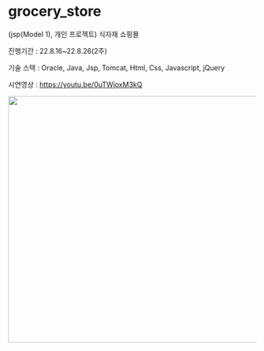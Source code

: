 # grocery_store

(jsp(Model 1), 개인 프로젝트) 식자재 쇼핑몰

진행기간 : 22.8.16~22.8.26(2주)

기술 스택 : Oracle, Java, Jsp, Tomcat, Html, Css, Javascript, jQuery

시연영상 : https://youtu.be/0uTWjoxM3kQ  





 <img src="(https://user-images.githubusercontent.com/106065178/207626090-bdbbf6d9-7da2-40de-b5bf-8963e9b96c29.gif)" width="700" height="500">

